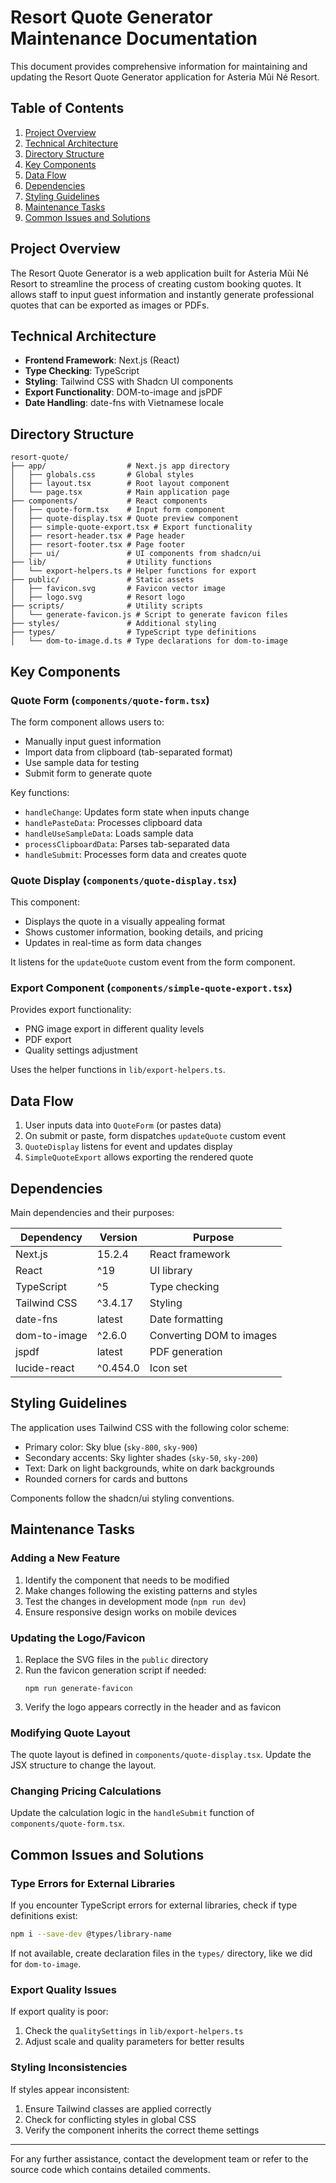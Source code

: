 # Resort Quote Generator Maintenance Documentation

This document provides comprehensive information for maintaining and updating the Resort Quote Generator application for Asteria Mũi Né Resort.

## Table of Contents

1. [Project Overview](#project-overview)
2. [Technical Architecture](#technical-architecture)
3. [Directory Structure](#directory-structure)
4. [Key Components](#key-components)
5. [Data Flow](#data-flow)
6. [Dependencies](#dependencies)
7. [Styling Guidelines](#styling-guidelines)
8. [Maintenance Tasks](#maintenance-tasks)
9. [Common Issues and Solutions](#common-issues-and-solutions)

## Project Overview

The Resort Quote Generator is a web application built for Asteria Mũi Né Resort to streamline the process of creating custom booking quotes. It allows staff to input guest information and instantly generate professional quotes that can be exported as images or PDFs.

## Technical Architecture

- **Frontend Framework**: Next.js (React)
- **Type Checking**: TypeScript
- **Styling**: Tailwind CSS with Shadcn UI components
- **Export Functionality**: DOM-to-image and jsPDF
- **Date Handling**: date-fns with Vietnamese locale

## Directory Structure

```
resort-quote/
├── app/                  # Next.js app directory
│   ├── globals.css       # Global styles
│   ├── layout.tsx        # Root layout component
│   └── page.tsx          # Main application page
├── components/           # React components
│   ├── quote-form.tsx    # Input form component
│   ├── quote-display.tsx # Quote preview component
│   ├── simple-quote-export.tsx # Export functionality
│   ├── resort-header.tsx # Page header
│   ├── resort-footer.tsx # Page footer
│   ├── ui/               # UI components from shadcn/ui
├── lib/                  # Utility functions
│   └── export-helpers.ts # Helper functions for export
├── public/               # Static assets
│   ├── favicon.svg       # Favicon vector image
│   ├── logo.svg          # Resort logo
├── scripts/              # Utility scripts
│   └── generate-favicon.js # Script to generate favicon files
├── styles/               # Additional styling
├── types/                # TypeScript type definitions
│   └── dom-to-image.d.ts # Type declarations for dom-to-image
```

## Key Components

### Quote Form (`components/quote-form.tsx`)

The form component allows users to:

- Manually input guest information
- Import data from clipboard (tab-separated format)
- Use sample data for testing
- Submit form to generate quote

Key functions:

- `handleChange`: Updates form state when inputs change
- `handlePasteData`: Processes clipboard data
- `handleUseSampleData`: Loads sample data
- `processClipboardData`: Parses tab-separated data
- `handleSubmit`: Processes form data and creates quote

### Quote Display (`components/quote-display.tsx`)

This component:

- Displays the quote in a visually appealing format
- Shows customer information, booking details, and pricing
- Updates in real-time as form data changes

It listens for the `updateQuote` custom event from the form component.

### Export Component (`components/simple-quote-export.tsx`)

Provides export functionality:

- PNG image export in different quality levels
- PDF export
- Quality settings adjustment

Uses the helper functions in `lib/export-helpers.ts`.

## Data Flow

1. User inputs data into `QuoteForm` (or pastes data)
2. On submit or paste, form dispatches `updateQuote` custom event
3. `QuoteDisplay` listens for event and updates display
4. `SimpleQuoteExport` allows exporting the rendered quote

## Dependencies

Main dependencies and their purposes:

| Dependency   | Version  | Purpose                  |
| ------------ | -------- | ------------------------ |
| Next.js      | 15.2.4   | React framework          |
| React        | ^19      | UI library               |
| TypeScript   | ^5       | Type checking            |
| Tailwind CSS | ^3.4.17  | Styling                  |
| date-fns     | latest   | Date formatting          |
| dom-to-image | ^2.6.0   | Converting DOM to images |
| jspdf        | latest   | PDF generation           |
| lucide-react | ^0.454.0 | Icon set                 |

## Styling Guidelines

The application uses Tailwind CSS with the following color scheme:

- Primary color: Sky blue (`sky-800`, `sky-900`)
- Secondary accents: Sky lighter shades (`sky-50`, `sky-200`)
- Text: Dark on light backgrounds, white on dark backgrounds
- Rounded corners for cards and buttons

Components follow the shadcn/ui styling conventions.

## Maintenance Tasks

### Adding a New Feature

1. Identify the component that needs to be modified
2. Make changes following the existing patterns and styles
3. Test the changes in development mode (`npm run dev`)
4. Ensure responsive design works on mobile devices

### Updating the Logo/Favicon

1. Replace the SVG files in the `public` directory
2. Run the favicon generation script if needed:
   ```
   npm run generate-favicon
   ```
3. Verify the logo appears correctly in the header and as favicon

### Modifying Quote Layout

The quote layout is defined in `components/quote-display.tsx`. Update the JSX structure to change the layout.

### Changing Pricing Calculations

Update the calculation logic in the `handleSubmit` function of `components/quote-form.tsx`.

## Common Issues and Solutions

### Type Errors for External Libraries

If you encounter TypeScript errors for external libraries, check if type definitions exist:

```bash
npm i --save-dev @types/library-name
```

If not available, create declaration files in the `types/` directory, like we did for `dom-to-image`.

### Export Quality Issues

If export quality is poor:

1. Check the `qualitySettings` in `lib/export-helpers.ts`
2. Adjust scale and quality parameters for better results

### Styling Inconsistencies

If styles appear inconsistent:

1. Ensure Tailwind classes are applied correctly
2. Check for conflicting styles in global CSS
3. Verify the component inherits the correct theme settings

---

For any further assistance, contact the development team or refer to the source code which contains detailed comments.
